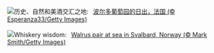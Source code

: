 ![](https://www.bing.com/th?id=OHR.MarathonMedoc_ZH-CN6649798028_UHD.jpg&w=1000)历史、自然和美酒交汇之地:&nbsp;&ensp;[波尔多葡萄园的日出，法国 (© Esperanza33/Getty Images)](https://www.bing.com/th?id=OHR.MarathonMedoc_ZH-CN6649798028_UHD.jpg)
<br><br/>
![](https://www.bing.com/th?id=OHR.WalrusSvalbard_EN-US1836032120_UHD.jpg&w=1000)Whiskery wisdom:&nbsp;&ensp;[Walrus pair at sea in Svalbard, Norway (© Mark Smith/Getty Images)](https://www.bing.com/th?id=OHR.WalrusSvalbard_EN-US1836032120_UHD.jpg)
<br><br/>
